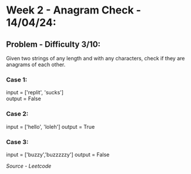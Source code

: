 # Week 2 - Anagram Check - 14/04/24:

## Problem - Difficulty 3/10:
Given two strings of any length and with any characters, check if they are anagrams of each other.

### Case 1:

input = ['replit', 'sucks']\
output = False

### Case 2:

input = ['hello', 'loleh']
output = True

### Case 3:

input = ['buzzy','buzzzzzy']
output = False

*Source - Leetcode*